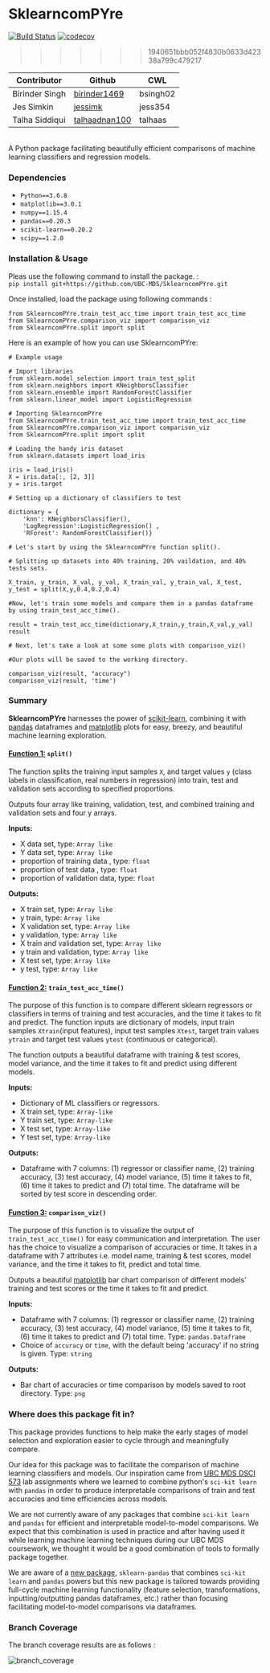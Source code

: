 # SklearncomPYre
[![Build Status](https://travis-ci.com/jessimk/SklearncomPYre.svg?branch=master)](https://travis-ci.com/jessimk/SklearncomPYre)
[![codecov](https://codecov.io/gh/jessimk/SklearncomPYre/branch/master/graph/badge.svg)](https://codecov.io/gh/jessimk/SklearncomPYre)
>>>>>>> 1940651bbb052f4830b0633d42338a799c479217

| Contributor                  | Github              | CWL |
| --------------------- |-----------------------|-----------------------|
| Birinder Singh | [birinder1469](https://github.com/Birinder1469) | bsingh02 |
| Jes Simkin | [jessimk](https://github.com/jessimk) | jess354 |
| Talha Siddiqui | [talhaadnan100](https://github.com/talhaadnan100) | talhaas |

<br>
A Python package facilitating beautifully efficient comparisons of machine learning classifiers and regression models.
<br>


### Dependencies
- `Python==3.6.8`
- `matplotlib==3.0.1`
- `numpy==1.15.4`
- `pandas==0.20.3`
- `scikit-learn==0.20.2`
- `scipy==1.2.0`


### Installation & Usage

Pleas use the following command to install the package. : <br>
`pip install git+https://github.com/UBC-MDS/SklearncomPYre.git`

Once installed, load the package using following commands :

`from SklearncomPYre.train_test_acc_time import train_test_acc_time` <br>
`from SklearncomPYre.comparison_viz import comparison_viz` <br>
`from SklearncomPYre.split import split`<br>

Here is an example of how you can use SklearncomPYre:

```
# Example usage

# Import libraries
from sklearn.model_selection import train_test_split
from sklearn.neighbors import KNeighborsClassifier
from sklearn.ensemble import RandomForestClassifier
from sklearn.linear_model import LogisticRegression

# Importing SklearncomPYre
from SklearncomPYre.train_test_acc_time import train_test_acc_time
from SklearncomPYre.comparison_viz import comparison_viz
from SklearncomPYre.split import split

# Loading the handy iris dataset
from sklearn.datasets import load_iris

iris = load_iris()
X = iris.data[:, [2, 3]]
y = iris.target

# Setting up a dictionary of classifiers to test

dictionary = {
    'knn': KNeighborsClassifier(),
    'LogRegression':LogisticRegression() ,
    'RForest': RandomForestClassifier()}

# Let's start by using the SklearncomPYre function split().

# Splitting up datasets into 40% training, 20% vaildation, and 40% tests sets.

X_train, y_train, X_val, y_val, X_train_val, y_train_val, X_test, y_test = split(X,y,0.4,0.2,0.4)

#Now, let's train some models and compare them in a pandas dataframe by using train_test_acc_time().

result = train_test_acc_time(dictionary,X_train,y_train,X_val,y_val)
result

# Next, let's take a look at some some plots with comparison_viz()

#Our plots will be saved to the working directory.

comparison_viz(result, "accuracy")
comparison_viz(result, 'time')

  ```

### Summary
__SklearncomPYre__ harnesses the power of <a href="https://scikit-learn.org/">scikit-learn</a>, combining it with <a href="https://pandas.pydata.org/">pandas</a> dataframes and <a href="https://matplotlib.org/">matplotlib</a> plots for easy, breezy, and beautiful machine learning exploration.  

#### <a href= "https://github.com/UBC-MDS/SklearncomPYre/blob/master/SklearncomPYre/split.py">Function 1:</a> `split()`

The function splits the training input samples `X`, and target values `y` (class labels in classification, real numbers in regression) into train, test and validation sets according to specified proportions.

Outputs four array like training, validation, test, and combined training and validation sets and four y arrays. <br>

  __Inputs:__

  - X data set, type: `Array like `
  - Y data set, type: `Array like`
  - proportion of training data  , type: `float`
  - proportion of test data , type: `float`
  - proportion of validation data, type: `float`<br>

  __Outputs:__  

  - X train set, type: `Array like`
  - y train, type: `Array like`
  - X validation set, type: `Array like`
  - y validation, type: `Array like`
  - X train and validation set, type: `Array like`
  - y train and validation, type: `Array like`
  - X test set, type: `Array like`
  - y test, type: `Array like`

#### <a href="https://github.com/UBC-MDS/SklearncomPYre/blob/master/SklearncomPYre/train_test_acc_time.py">Function 2:</a>   `train_test_acc_time()`

The purpose of this function is to compare different sklearn regressors or classifiers in terms of training and test accuracies, and the time it takes to fit and predict. The function inputs are dictionary of models, input train samples `Xtrain`(input features), input test samples `Xtest`, target train values `ytrain` and target test values `ytest` (continuous or categorical).  

The function outputs a beautiful dataframe with training & test scores, model variance, and the time it takes to fit and predict using different models.  <br>

  __Inputs:__

   - Dictionary of ML classifiers or regressors.
   - X train set, type: `Array-like `
   - Y train set, type: `Array-like`
   - X test set, type: `Array-like `
   - Y test set, type: `Array-like`

  __Outputs:__

  - Dataframe with 7 columns: (1) regressor or classifier name, (2) training accuracy, (3) test accuracy, (4) model variance, (5) time it takes to fit, (6) time it takes to predict and (7) total time. The dataframe will be sorted by test score in descending order.


#### <a href="https://github.com/UBC-MDS/SklearncomPYre/blob/master/SklearncomPYre/comparison_viz.py">Function 3:</a> `comparison_viz()`

The purpose of this function is to visualize the output of `train_test_acc_time()` for easy communication and interpretation. The user has the choice to visualize a comparison of accuracies or time. It takes in a dataframe with 7 attributes i.e. model name, training & test scores, model variance, and the time it takes to fit, predict and total time.

Outputs a beautiful <a href="https://matplotlib.org">matplotlib</a> bar chart comparison of different models' training and test scores or the time it takes to fit and predict.

  __Inputs:__   

  - Dataframe with 7 columns: (1) regressor or classifier name, (2) training accuracy, (3) test accuracy, (4) model variance, (5) time it takes to fit, (6) time it takes to predict and (7) total time. Type: `pandas.Dataframe`
  - Choice of `accuracy` or `time`, with the default being 'accuracy' if no string is given. Type: `string`

  __Outputs:__

  - Bar chart of accuracies or time comparison by models saved to root directory. Type: `png`

### Where does this package fit in?

This package provides functions to help make the early stages of model selection and exploration easier to cycle through and meaningfully compare.

Our idea for this package was to facilitate the comparison of machine learning classifiers and models. Our inspiration came from <a href="https://ubc-mds.github.io/descriptions/">UBC MDS DSCI 573</a> lab assignments where we learned to combine python's `sci-kit learn` with `pandas` in order to produce interpretable comparisons of train and test accuracies and time efficiencies across models.

We are not currently aware of any packages that combine `sci-kit learn` and `pandas` for efficient and interpretable model-to-model comparisons. We expect that this combination is used in practice and after having used it while learning machine learning techniques during our UBC MDS coursework, we thought it would be a good combination of tools to formally package together.   

We are aware of a <a href="">new package</a>, `sklearn-pandas` that combines `sci-kit learn` and `pandas` powers but this new package is tailored towards providing full-cycle machine learning functionality (feature selection, transformations, inputting/outputting pandas dataframes, etc.) rather than focusing facilitating model-to-model comparisons via dataframes.


### Branch Coverage

The branch coverage results are as follows :

![branch_coverage](branch_coverage.PNG)
